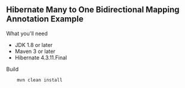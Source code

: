 ## Hibernate Many to One Bidirectional Mapping Annotation Example


What you'll need

*    JDK 1.8 or later
*   Maven 3 or later
*   Hibernate 4.3.11.Final

Build
````
    mvn clean install    
````